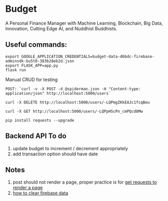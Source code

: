 # Budget

A Personal Finance Manager with Machine Learning, Blockchain, Big Data, Innovation, Cutting Edge AI, and Nuddhist Buddhists.  

## Useful commands: 

```
export GOOGLE_APPLICATION_CREDENTIALS=budget-data-d6bdc-firebase-adminsdk-bu5t8-383b28eb2d.json
export FLASK_APP=app.py
flask run
```

Manual CRUD for testing
```
POST: `curl -v -X POST -d @spiderman.json -H "Content-type: application/json" http://localhost:5000/users`

curl -X DELETE http://localhost:5000/users/-LQPmgZKkEAJc1fcqBeu

curl -X GET http://localhost:5000/users/-LQPpHScPn_cmPQcd8Mw

```

`pip install requests --upgrade`

## Backend API To do 

1. update budget to increment / decrement appropriately
1. add transaction option should have date

## Notes 

1. post should not render a page, proper practice is for [get requests to render a page](https://stackoverflow.com/questions/10662307/python-and-cgi-prevent-resending-form-data-upon-refreshing)
1. [how to clear firebase data](https://stackoverflow.com/questions/42182389/how-to-remove-all-data-from-a-firebase-database)



